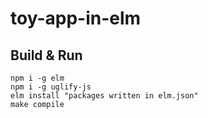 # toy-app-in-elm


## Build & Run

```
npm i -g elm
npm i -g uglify-js
elm install "packages written in elm.json"
make compile
```
